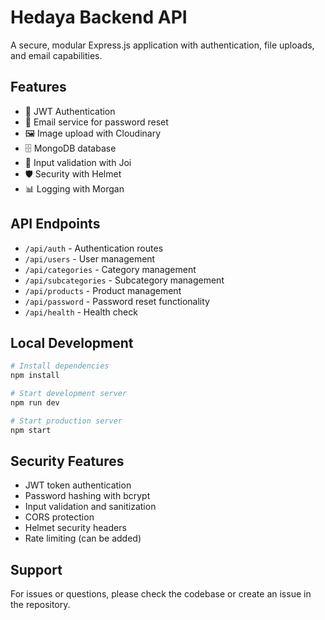 # Hedaya Backend API

A secure, modular Express.js application with authentication, file uploads, and email capabilities.

## Features

- 🔐 JWT Authentication
- 📧 Email service for password reset
- 🖼️ Image upload with Cloudinary
- 🗄️ MongoDB database
- 📝 Input validation with Joi
- 🛡️ Security with Helmet
- 📊 Logging with Morgan

## API Endpoints

- `/api/auth` - Authentication routes
- `/api/users` - User management
- `/api/categories` - Category management
- `/api/subcategories` - Subcategory management
- `/api/products` - Product management
- `/api/password` - Password reset functionality
- `/api/health` - Health check

## Local Development

```bash
# Install dependencies
npm install

# Start development server
npm run dev

# Start production server
npm start
```

## Security Features

- JWT token authentication
- Password hashing with bcrypt
- Input validation and sanitization
- CORS protection
- Helmet security headers
- Rate limiting (can be added)

## Support

For issues or questions, please check the codebase or create an issue in the repository.
